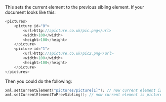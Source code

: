 This sets the current element to the previous sibling element. If your document looks like this:

```cpp
<pictures>
	<picture id="0">
		<url>http://apicture.co.uk/pic.png</url>
		<width>100</width>
		<height>100</height>
	</picture>
	<picture id="1">
		<url>http://apicture.co.uk/pic2.png</url>
		<width>100</width>
		<height>100</height>
	</picture>
</pictures>
```

Then you could do the following:

```cpp
xml.setCurrentElement("pictures/picture[1]"); // now current element is picture with id=1
xml.setCurrentElementToPrevSibling(); // now current element is picture with id=0
```
